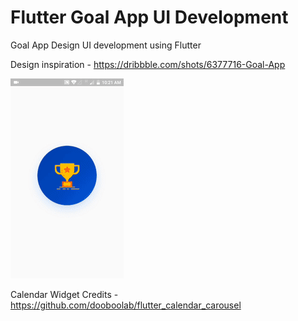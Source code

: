 # Flutter Goal App UI Development
Goal App Design UI development using Flutter

Design inspiration - https://dribbble.com/shots/6377716-Goal-App

![alt text](https://raw.githubusercontent.com/aravindrajpalani/Flutter-Goal-App-UI-Demo/master/goalappflutter.gif)


Calendar Widget Credits - https://github.com/dooboolab/flutter_calendar_carousel
